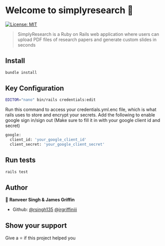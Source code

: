 <h1 text-align:center>Welcome to simplyresearch 👋</h1>
<p>
  <a href="#" target="_blank">
    <img alt="License: MIT" src="https://img.shields.io/badge/License-MIT-yellow.svg" />
  </a>
</p>

> SimplyResearch is a Ruby on Rails web application where users can upload PDF files of research papers and generate custom slides in seconds

## Install

```sh
bundle install
```

## Key Configuration

```sh
EDITOR="nano" bin/rails credentials:edit
```

Run this command to access your credentials.yml.enc file, which is what rails uses
to store and encrypt your secrets. Add the following to enable google sign in/sign out
(Make sure to fill it in with your google client id and secret)

```sh
google:
  client_id: 'your_google_client_id'
  client_secret: 'your_google_client_secret'
```

## Run tests

```sh
rails test
```

## Author

👤 **Ranveer Singh & James Griffin**

- Github: [@rsingh135](https://github.com/rsingh135) [@jrgriffiniii](https://github.com/jrgriffiniii)

## Show your support

Give a ⭐️ if this project helped you
